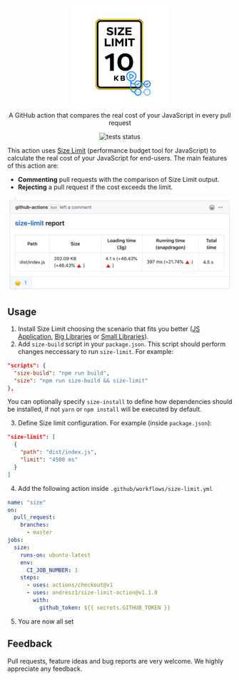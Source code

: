<p align="center">
  <a href="https://babeljs.io/">
    <img alt="Size Limit Action" src="/assets/logo.png" width="220">
  </a>
</p>

<p align="center">
  A GitHub action that compares the real cost of your JavaScript in every pull request
</p>
<p align="center">
  <img alt="tests status" src="https://github.com/andresz1/size-limit-action/workflows/test/badge.svg">
</p>

This action uses [Size Limit](https://github.com/ai/size-limit) (performance budget tool for JavaScript) to calculate the real cost of your JavaScript for end-users. The main features of this action are:

- **Commenting** pull requests with the comparison of Size Limit output.
- **Rejecting** a pull request if the cost exceeds the limit.

<p align="center">
  <img alt="pr comment" width="540" src="/assets/pr.png">
</p>

## Usage
1. Install Size Limit choosing the scenario that fits you better ([JS Application](https://github.com/ai/size-limit#js-applications), [Big Libraries](https://github.com/ai/size-limit#big-libraries) or [Small Libraries](https://github.com/ai/size-limit#small-libraries)).
2. Add `size-build` script in your `package.json`. This script should perform changes neccessary to run `size-limit`. For example:
```json
"scripts": {
  "size-build": "npm run build",
  "size": "npm run size-build && size-limit"
},
```
You can optionally specify `size-install` to define how dependencies should be installed, if not `yarn` or `npm install` will be executed by default.

3. Define Size limit configuration. For example (inside `package.json`):
```json
"size-limit": [
  {
    "path": "dist/index.js",
    "limit": "4500 ms"
  }
]
```
4. Add the following action inside `.github/workflows/size-limit.yml`
```yaml
name: "size"
on:
  pull_request:
    branches:
      - master
jobs:
  size:
    runs-on: ubuntu-latest
    env:
      CI_JOB_NUMBER: 1
    steps:
      - uses: actions/checkout@v1
      - uses: andresz1/size-limit-action@v1.1.0
        with:
          github_token: ${{ secrets.GITHUB_TOKEN }}
```
5. You are now all set

## Feedback

Pull requests, feature ideas and bug reports are very welcome. We highly appreciate any feedback.
